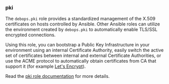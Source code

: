### pki

The `debops.pki` role provides a standardized management of the X.509
certificates on hosts controlled by Ansible. Other Ansible roles can
utilize the environment created by `debops.pki` to automatically enable
TLS/SSL encrypted connections.

Using this role, you can bootstrap a Public Key Infrastructure in your
environment using an internal Certificate Authority, easily switch the
active set of certificates between internal and external Certificate
Authorities, or use the ACME protocol to automatically obtain
certificates from CA that support it (for example [Let's
Encrypt](https://en.wikipedia.org/wiki/Let's_Encrypt)).

Read the [pki role documentation](https://docs.debops.org/en/stable-3.2/ansible/roles/pki/) for more details.
